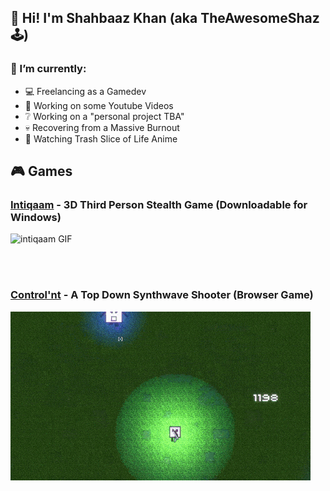 ##  👋 Hi! I'm Shahbaaz Khan (aka TheAwesomeShaz 🕹)

### 🔭 I’m currently:

- 💻 Freelancing as a Gamedev
- 🎥 Working on some Youtube Videos
- ❔  Working on a "personal project TBA"
- 💀 Recovering from a Massive Burnout
- 🍥 Watching Trash Slice of Life Anime

<!--
**ShahbaazKhan-TheAwesomeShaz/ShahbaazKhan-TheAwesomeShaz** is a ✨ _special_ ✨ repository because its `README.md` (this file) appears on your GitHub profile.

-->

## 🎮 Games

### [Intiqaam](https://theawesomeshaz.itch.io/intiqaam) <b>- 3D Third Person Stealth Game (Downloadable for Windows)</b>
<p align="left"><img src="https://user-images.githubusercontent.com/51862748/116839944-c2e22280-abf1-11eb-851d-8fcc1f29fed7.gif" alt="intiqaam GIF"></p>

<br>  <br>


### [Control'nt](https://theawesomeshaz.itch.io/control-nt) <b>- A Top Down Synthwave Shooter (Browser Game)</b>
<p align="left"><img src="https://github.com/ShahbaazKhan-TheAwesomeShaz/ShahbaazKhan-TheAwesomeShaz/blob/master/Control'nt%20GIF.gif" alt="cool GIF"></p>










